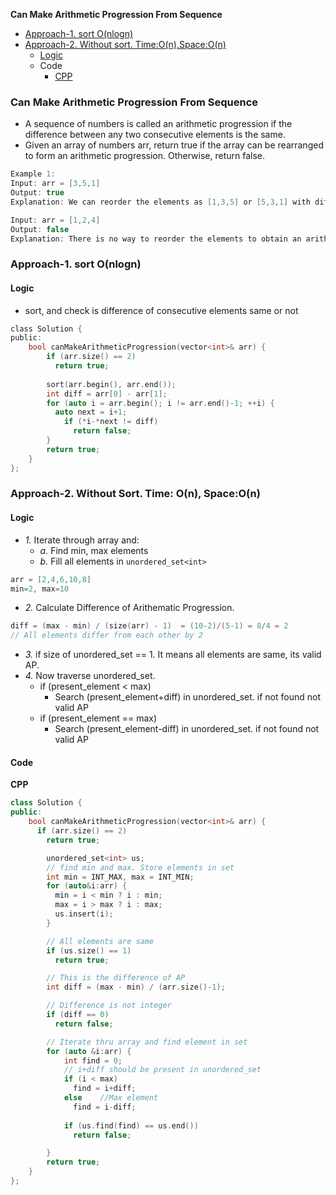 **Can Make Arithmetic Progression From Sequence**
- [Approach-1. sort O(nlogn)](#a1)
- [Approach-2. Without sort. Time:O(n),Space:O(n)](#a2)
  - [Logic](#l)
  - Code
    - [CPP](#cpp)

### Can Make Arithmetic Progression From Sequence
- A sequence of numbers is called an arithmetic progression if the difference between any two consecutive elements is the same.
- Given an array of numbers arr, return true if the array can be rearranged to form an arithmetic progression. Otherwise, return false.
```c
Example 1:
Input: arr = [3,5,1]
Output: true
Explanation: We can reorder the elements as [1,3,5] or [5,3,1] with differences 2 and -2 respectively, between each consecutive elements.

Input: arr = [1,2,4]
Output: false
Explanation: There is no way to reorder the elements to obtain an arithmetic progression.
```

<a name=a1></a>
### Approach-1. sort O(nlogn)
#### Logic
- sort, and check is difference of consecutive elements same or not
```c
class Solution {
public:
    bool canMakeArithmeticProgression(vector<int>& arr) {
        if (arr.size() == 2)
          return true;
        
        sort(arr.begin(), arr.end());
        int diff = arr[0] - arr[1];
        for (auto i = arr.begin(); i != arr.end()-1; ++i) {
          auto next = i+1;
            if (*i-*next != diff)
              return false;
        }
        return true;
    }
};
```

<a name=a2></a>
### Approach-2. Without Sort. Time: O(n), Space:O(n)
#### Logic
- _1._ Iterate through array and:
  - _a._ Find min, max elements
  - _b._ Fill all elements in `unordered_set<int>`
```c
arr = [2,4,6,10,8]
min=2, max=10
```
- _2._ Calculate Difference of Arithematic Progression.
```c
diff = (max - min) / (size(arr) - 1)  = (10-2)/(5-1) = 8/4 = 2
// All elements differ from each other by 2
```
- _3._ if size of unordered_set == 1. It means all elements are same, its valid AP.
- _4._ Now traverse unordered_set. 
  - if (present_element < max)
    - Search (present_element+diff) in unordered_set. if not found not valid AP
  - if (present_element == max)
    - Search (present_element-diff) in unordered_set. if not found not valid AP
#### Code
**CPP**
```cpp
class Solution {
public:
    bool canMakeArithmeticProgression(vector<int>& arr) {
      if (arr.size() == 2)
        return true;

        unordered_set<int> us;
        // find min and max. Store elements in set
        int min = INT_MAX, max = INT_MIN;
        for (auto&i:arr) {
          min = i < min ? i : min;
          max = i > max ? i : max;
          us.insert(i);
        }

        // All elements are same
        if (us.size() == 1)
          return true;

        // This is the difference of AP
        int diff = (max - min) / (arr.size()-1);

        // Difference is not integer
        if (diff == 0)
          return false;

        // Iterate thru array and find element in set
        for (auto &i:arr) {
            int find = 0;
            // i+diff should be present in unordered_set
            if (i < max)
              find = i+diff;
            else    //Max element
              find = i-diff;
            
            if (us.find(find) == us.end())
              return false;

        }
        return true;
    }
};
```
